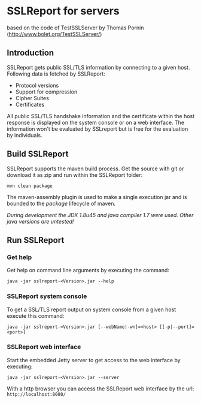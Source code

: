 # SSLReport for servers
based on the code of TestSSLServer by Thomas Pornin (http://www.bolet.org/TestSSLServer/)

## Introduction

SSLReport gets public SSL/TLS information by connecting to a given host. Following data is fetched by SSLReport:

* Protocol versions
* Support for compression
* Cipher Suites
* Certificates

All public SSL/TLS handshake information and the certificate within the host response is displayed on the system console or on a web interface.
The information won't be evaluated by SSLreport but is free for the evaluation by individuals.

## Build SSLReport

SSLReport supports the maven build process. Get the source with git or download it as zip and run within the SSLReport folder:

```
mvn clean package
```

The maven-assembly plugin is used to make a single execution jar and is bounded to the *package* lifecycle of maven.

*During development the JDK 1.8u45 and java compiler 1.7 were used. Other java versions are untested!*

## Run SSLReport

### Get help

Get help on command line arguments by executing the command:

```
java -jar sslreport-<Version>.jar --help
```

### SSLReport system console

To get a SSL/TLS report output on system console from a given host execute this command:

```
java -jar sslreport-<Version>.jar [--webName|-wn]=<host> [[-p|--port]=<port>]
```

### SSLReport web interface

Start the embedded Jetty server to get access to the web interface by executing:

```
java -jar sslreport-<Version>.jar --server
```

With a http browser you can access the SSLReport web interface by the url: `http://localhost:8080/`
